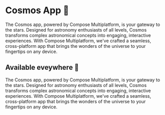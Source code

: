 
  # Cosmos App 💫
   The Cosmos app, powered by Compose Multiplatform,
   is your gateway to the stars.
   Designed for astronomy enthusiasts of all levels,
   Cosmos transforms complex astronomical concepts into engaging,
   interactive experiences.
   With Compose Multiplatform, we've crafted a seamless, cross-platform app that brings the wonders of the universe to your fingertips on any device.
  
  ## Available eveywhere 🚀  
  The Cosmos app,
  powered by Compose Multiplatform,
  is your gateway to the stars.
  Designed for astronomy enthusiasts of all levels,
  Cosmos transforms complex astronomical concepts into engaging, interactive experiences. With Compose Multiplatform, we've crafted a seamless, cross-platform app that brings the wonders of the universe to your fingertips on any device. 
  
